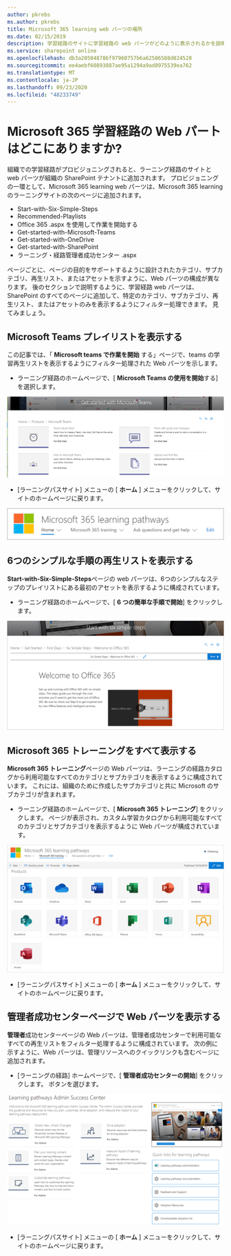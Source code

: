 ```yaml
---
author: pkrebs
ms.author: pkrebs
title: Microsoft 365 learning web パーツの場所
ms.date: 02/15/2019
description: 学習経路のサイトに学習経路の web パーツがどのように表示されるかを説明します。
ms.service: sharepoint online
ms.openlocfilehash: db3a205048786f97960757b6a62586588d824528
ms.sourcegitcommit: ee4aebf60893887ae95a1294a9ad8975539ea762
ms.translationtype: MT
ms.contentlocale: ja-JP
ms.lasthandoff: 09/23/2020
ms.locfileid: "48233749"
---
```

# <a name="wheres-the-microsoft-365-learning-pathways-web-part"></a>Microsoft 365 学習経路の Web パートはどこにありますか? 

組織での学習経路がプロビジョニングされると、ラーニング経路のサイトと web パーツが組織の SharePoint テナントに追加されます。 プロビジョニングの一環として、Microsoft 365 learning web パーツは、Microsoft 365 learning のラーニングサイトの次のページに追加されます。

- Start-with-Six-Simple-Steps 
- Recommended-Playlists
- Office 365 .aspx を使用して作業を開始する
- Get-started-with-Microsoft-Teams
- Get-started-with-OneDrive
- Get-started-with-SharePoint
- ラーニング・経路管理者成功センター .aspx

ページごとに、ページの目的をサポートするように設計されたカテゴリ、サブカテゴリ、再生リスト、またはアセットを示すように、Web パーツの構成が異なります。 後のセクションで説明するように、学習経路 web パーツは、SharePoint のすべてのページに追加して、特定のカテゴリ、サブカテゴリ、再生リスト、またはアセットのみを表示するようにフィルター処理できます。 見てみましょう。 

## <a name="view-microsoft-teams-playlists"></a>Microsoft Teams プレイリストを表示する

この記事では、「 **Microsoft teams で作業を開始** する」ページで、teams の学習再生リストを表示するようにフィルター処理された Web パーツを示します。 

- ラーニング経路のホームページで、[ **Microsoft Teams の使用を開始**する] を選択します。

![cg-whereiswp-teams.png](media/cg-whereiswp-teams.png)

- [ラーニングパスサイト] メニューの [ **ホーム** ] メニューをクリックして、サイトのホームページに戻ります。

![cg-homebtnmenu.png](media/cg-homebtnmenu.png)

## <a name="view-the-six-simple-steps-playlist"></a>6つのシンプルな手順の再生リストを表示する

**Start-with-Six-Simple-Steps**ページの web パーツは、6つのシンプルなステップのプレイリストにある最初のアセットを表示するように構成されています。 

- ラーニング経路のホームページで、[ **6 つの簡単な手順で開始**] をクリックします。 

![cg-whereiswp-six.png](media/cg-whereiswp-six.png)

## <a name="view-all-microsoft-365-training"></a>Microsoft 365 トレーニングをすべて表示する

**Microsoft 365 トレーニング**ページの Web パーツは、ラーニングの経路カタログから利用可能なすべてのカテゴリとサブカテゴリを表示するように構成されています。 これには、組織のために作成したサブカテゴリと共に Microsoft のサブカテゴリが含まれます。

- ラーニング経路のホームページで、[ **Microsoft 365 トレーニング**] をクリックします。 ページが表示され、カスタム学習カタログから利用可能なすべてのカテゴリとサブカテゴリを表示するように Web パーツが構成されています。

![cg-whereiswp-o365.png](media/cg-whereiswp-o365.png)

- [ラーニングパスサイト] メニューの [ **ホーム** ] メニューをクリックして、サイトのホームページに戻ります。

## <a name="view-the-web-part-on-the-admin-success-center-page"></a>管理者成功センターページで Web パーツを表示する

**管理者**成功センターページの Web パーツは、管理者成功センターで利用可能なすべての再生リストをフィルター処理するように構成されています。 次の例に示すように、Web パーツは、管理リソースへのクイックリンクも含むページに追加されます。 

- [ラーニングの経路] ホームページで、[ **管理者成功センターの開始**] をクリックします。  ボタンを選びます。 

![cg-adminsuccesscenterwebpart.png](media/cg-adminsuccesscenterwebpart.png)

- [ラーニングパスサイト] メニューの [ **ホーム** ] メニューをクリックして、サイトのホームページに戻ります。

